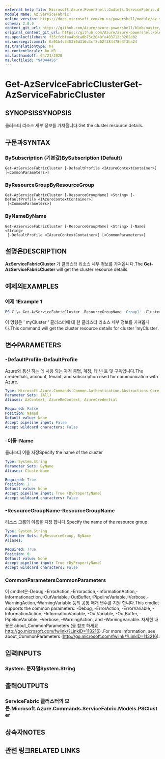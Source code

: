 ```yaml
---
external help file: Microsoft.Azure.PowerShell.Cmdlets.ServiceFabric.dll-Help.xml
Module Name: Az.ServiceFabric
online version: https://docs.microsoft.com/en-us/powershell/module/az.servicefabric/get-azservicefabriccluster
schema: 2.0.0
content_git_url: https://github.com/Azure/azure-powershell/blob/master/src/ServiceFabric/ServiceFabric/help/Get-AzServiceFabricCluster.md
original_content_git_url: https://github.com/Azure/azure-powershell/blob/master/src/ServiceFabric/ServiceFabric/help/Get-AzServiceFabricCluster.md
ms.openlocfilehash: f35cfcbfea4bdca0b75c2048fa403712c3262e02
ms.sourcegitcommit: 6a91b4c545350d316d3cf8c62f384478e3f3ba24
ms.translationtype: MT
ms.contentlocale: ko-KR
ms.lasthandoff: 04/21/2020
ms.locfileid: "94044456"
---
```

# <span data-ttu-id="81d9f-101">Get-AzServiceFabricCluster</span><span class="sxs-lookup"><span data-stu-id="81d9f-101">Get-AzServiceFabricCluster</span></span>

## <span data-ttu-id="81d9f-102">SYNOPSIS</span><span class="sxs-lookup"><span data-stu-id="81d9f-102">SYNOPSIS</span></span>
<span data-ttu-id="81d9f-103">클러스터 리소스 세부 정보를 가져옵니다.</span><span class="sxs-lookup"><span data-stu-id="81d9f-103">Get the cluster resource details.</span></span>

## <span data-ttu-id="81d9f-104">구문과</span><span class="sxs-lookup"><span data-stu-id="81d9f-104">SYNTAX</span></span>

### <span data-ttu-id="81d9f-105">BySubscription (기본값)</span><span class="sxs-lookup"><span data-stu-id="81d9f-105">BySubscription (Default)</span></span>
```
Get-AzServiceFabricCluster [-DefaultProfile <IAzureContextContainer>] [<CommonParameters>]
```

### <span data-ttu-id="81d9f-106">ByResourceGroup</span><span class="sxs-lookup"><span data-stu-id="81d9f-106">ByResourceGroup</span></span>
```
Get-AzServiceFabricCluster [-ResourceGroupName] <String> [-DefaultProfile <IAzureContextContainer>]
 [<CommonParameters>]
```

### <span data-ttu-id="81d9f-107">ByName</span><span class="sxs-lookup"><span data-stu-id="81d9f-107">ByName</span></span>
```
Get-AzServiceFabricCluster [-ResourceGroupName] <String> [-Name] <String>
 [-DefaultProfile <IAzureContextContainer>] [<CommonParameters>]
```

## <span data-ttu-id="81d9f-108">설명은</span><span class="sxs-lookup"><span data-stu-id="81d9f-108">DESCRIPTION</span></span>
<span data-ttu-id="81d9f-109">**AzServiceFabricCluster** 가 클러스터 리소스 세부 정보를 가져옵니다.</span><span class="sxs-lookup"><span data-stu-id="81d9f-109">The **Get-AzServiceFabricCluster** will get the cluster resource details.</span></span>

## <span data-ttu-id="81d9f-110">예제의</span><span class="sxs-lookup"><span data-stu-id="81d9f-110">EXAMPLES</span></span>

### <span data-ttu-id="81d9f-111">예제 1</span><span class="sxs-lookup"><span data-stu-id="81d9f-111">Example 1</span></span>
```powershell
PS C:\> Get-AzServiceFabricCluster -ResourceGroupName 'Group1' -ClusterName 'Contoso01SFCluster'
```

<span data-ttu-id="81d9f-112">이 명령은 ' myCluster ' 클러스터에 대 한 클러스터 리소스 세부 정보를 가져옵니다.</span><span class="sxs-lookup"><span data-stu-id="81d9f-112">This command will get the cluster resource details for cluster 'myCluster'.</span></span>

## <span data-ttu-id="81d9f-113">변수</span><span class="sxs-lookup"><span data-stu-id="81d9f-113">PARAMETERS</span></span>

### <span data-ttu-id="81d9f-114">-DefaultProfile</span><span class="sxs-lookup"><span data-stu-id="81d9f-114">-DefaultProfile</span></span>
<span data-ttu-id="81d9f-115">Azure와 통신 하는 데 사용 되는 자격 증명, 계정, 테 넌 트 및 구독입니다.</span><span class="sxs-lookup"><span data-stu-id="81d9f-115">The credentials, account, tenant, and subscription used for communication with Azure.</span></span>

```yaml
Type: Microsoft.Azure.Commands.Common.Authentication.Abstractions.Core.IAzureContextContainer
Parameter Sets: (All)
Aliases: AzContext, AzureRmContext, AzureCredential

Required: False
Position: Named
Default value: None
Accept pipeline input: False
Accept wildcard characters: False
```

### <span data-ttu-id="81d9f-116">-이름</span><span class="sxs-lookup"><span data-stu-id="81d9f-116">-Name</span></span>
<span data-ttu-id="81d9f-117">클러스터 이름 지정</span><span class="sxs-lookup"><span data-stu-id="81d9f-117">Specify the name of the cluster</span></span>

```yaml
Type: System.String
Parameter Sets: ByName
Aliases: ClusterName

Required: True
Position: 1
Default value: None
Accept pipeline input: True (ByPropertyName)
Accept wildcard characters: False
```

### <span data-ttu-id="81d9f-118">-ResourceGroupName</span><span class="sxs-lookup"><span data-stu-id="81d9f-118">-ResourceGroupName</span></span>
<span data-ttu-id="81d9f-119">리소스 그룹의 이름을 지정 합니다.</span><span class="sxs-lookup"><span data-stu-id="81d9f-119">Specify the name of the resource group.</span></span>

```yaml
Type: System.String
Parameter Sets: ByResourceGroup, ByName
Aliases:

Required: True
Position: 0
Default value: None
Accept pipeline input: True (ByPropertyName)
Accept wildcard characters: False
```

### <span data-ttu-id="81d9f-120">CommonParameters</span><span class="sxs-lookup"><span data-stu-id="81d9f-120">CommonParameters</span></span>
<span data-ttu-id="81d9f-121">이 cmdlet은-Debug,-ErrorAction,-Erroraction,-InformationAction,-Informationaction,-OutVariable,-OutBuffer,-PipelineVariable,-Verbose,-WarningAction,-WarningVariable 등의 공통 매개 변수를 지원 합니다.</span><span class="sxs-lookup"><span data-stu-id="81d9f-121">This cmdlet supports the common parameters: -Debug, -ErrorAction, -ErrorVariable, -InformationAction, -InformationVariable, -OutVariable, -OutBuffer, -PipelineVariable, -Verbose, -WarningAction, and -WarningVariable.</span></span> <span data-ttu-id="81d9f-122">자세한 내용은 about_CommonParameters (을 참조 하세요 http://go.microsoft.com/fwlink/?LinkID=113216) .</span><span class="sxs-lookup"><span data-stu-id="81d9f-122">For more information, see about_CommonParameters (http://go.microsoft.com/fwlink/?LinkID=113216).</span></span>

## <span data-ttu-id="81d9f-123">입력</span><span class="sxs-lookup"><span data-stu-id="81d9f-123">INPUTS</span></span>

### <span data-ttu-id="81d9f-124">System. 문자열</span><span class="sxs-lookup"><span data-stu-id="81d9f-124">System.String</span></span>

## <span data-ttu-id="81d9f-125">출력</span><span class="sxs-lookup"><span data-stu-id="81d9f-125">OUTPUTS</span></span>

### <span data-ttu-id="81d9f-126">ServiceFabric 클러스터의 모든.</span><span class="sxs-lookup"><span data-stu-id="81d9f-126">Microsoft.Azure.Commands.ServiceFabric.Models.PSCluster</span></span>

## <span data-ttu-id="81d9f-127">상속자</span><span class="sxs-lookup"><span data-stu-id="81d9f-127">NOTES</span></span>

## <span data-ttu-id="81d9f-128">관련 링크</span><span class="sxs-lookup"><span data-stu-id="81d9f-128">RELATED LINKS</span></span>
